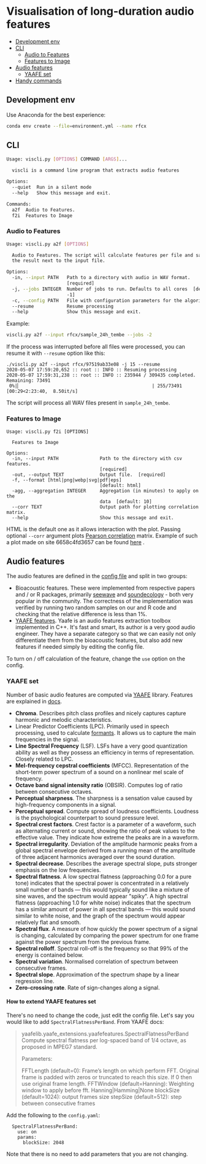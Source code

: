 # Visualisation of long-duration audio features

- [Development env](#development-env)
- [CLI](#cli)
  * [Audio to Features](#audio-to-features)
  * [Features to Image](#features-to-image)
- [Audio features](#audio-features)
  * [YAAFE set](#yaafe-set)
- [Handy commands](#handy-commands)

## Development env

Use Anaconda for the best experience:

```bash
conda env create --file=environment.yml --name rfcx
```

## CLI

```bash
Usage: viscli.py [OPTIONS] COMMAND [ARGS]...

  viscli is a command line program that extracts audio features

Options:
  --quiet  Run in a silent mode
  --help   Show this message and exit.

Commands:
  a2f  Audio to Features.
  f2i  Features to Image
```

### Audio to Features

```bash
Usage: viscli.py a2f [OPTIONS]

  Audio to Features. The script will calculate features per file and save
  the result next to the input file.

Options:
  -in, --input PATH   Path to a directory with audio in WAV format.
                      [required]
  -j, --jobs INTEGER  Number of jobs to run. Defaults to all cores  [default:
                      -1]
  -c, --config PATH   File with configuration parameters for the algorithm.
  --resume            Resume processing
  --help              Show this message and exit.
```

Example:

```bash
viscli.py a2f --input rfcx/sample_24h_tembe --jobs -2
```

If the process was interrupted before all files were processed, you can resume it with `--resume` option like this:

```
./viscli.py a2f --input rfcx/97519ab33e08 -j 15 --resume
2020-05-07 17:59:20,652 :: root :: INFO :: Resuming processing
2020-05-07 17:59:31,238 :: root :: INFO :: 235944 / 309435 completed. Remaining: 73491
 0%|▏                                                | 255/73491 [00:29<2:23:40,  8.50it/s]
```

The script will process all WAV files present in `sample_24h_tembe`.

### Features to Image

```
Usage: viscli.py f2i [OPTIONS]

  Features to Image

Options:
  -in, --input PATH               Path to the directory with csv features.
                                  [required]
  -out, --output TEXT             Output file.  [required]
  -f, --format [html|png|webp|svg|pdf|eps]
                                  [default: html]
  -agg, --aggregation INTEGER     Aggregation (in minutes) to apply on the
                                  data  [default: 10]
  --corr TEXT                     Output path for plotting correlation matrix.
  --help                          Show this message and exit.
```

HTML is the default one as it allows interaction with the plot. Passing optional `--corr` argument plots [Pearson correlation](https://en.wikipedia.org/wiki/Pearson_correlation_coefficient) matrix. Example of such a plot made on site 6658c4fd3657 can be found [here](https://plotly.com/~tracewsl/390/#/) .


## Audio features

The audio features are defined in the [config file](datavis/config.yaml) and split in two groups:

* Bioacoustic features. These were implemented from respective papers and / or R packages, primarily [seewave](https://cran.r-project.org/package=seewave) and [soundecology](https://cran.r-project.org/package=soundecology) - both very popular in the community. The correctness of the implementation was verified by running two random samples on our and R code and checking that the relative difference is less than 1%. 
* [YAAFE features](http://yaafe.sourceforge.net/). Yaafe is an audio features extraction toolbox implemented in C++. It's fast and smart, its author is a very good audio engineer. They have a separate category so that we can easily not only differentiate them from the bioacoustic features, but also add new features if needed simply by editing the config file. 

To turn on / off calculation of the feature, change the `use` option on the config.

### YAAFE set

Number of basic audio features are computed via [YAAFE](https://github.com/Yaafe/Yaafe) library. Features are explained in [docs](http://yaafe.github.io/Yaafe/features.html).

* **Chroma**. Describes pitch class profiles and nicely captures capture harmonic and melodic characteristics.
* Linear Predictor Coefficients (LPC). Primarily used in speech processing, used to calculate [formants](https://en.wikipedia.org/wiki/Formant). It allows us to capture the main frequencies in the signal. 
* **Line Spectral Frequency** (LSF).  LSFs have a very good quantization ability as well as they possess an efficiency in terms
of representation. Closely related to LPC.
* **Mel-frequency cepstral coefficients** (MFCC). Representation of the short-term power spectrum of a sound on a nonlinear mel scale of frequency.
* **Octave band signal intensity ratio** (OBSIR). Computes log of ratio between consecutive octaves. 
* **Perceptual sharpness**. The sharpness is a sensation value caused by high-frequency components in a signal.
* **Perceptual spread**. Compute spread of loudness coefficients. Loudness is the psychological counterpart to sound pressure level. 
* **Spectral crest factors**. Crest factor is a parameter of a waveform, such as alternating current or sound, showing the ratio of peak values to the effective value. They indicate how extreme the peaks are in a waveform.
* **Spectral irregularity**. Deviation of the amplitude harmonic peaks from a global spectral envelope derived from a running mean of the amplitude of three adjacent harmonics averaged over the sound duration. 
* **Spectral decrease**. Describes the average spectral slope, puts stronger emphasis on the low frequencies.
* **Spectral flatness**. A low spectral flatness (approaching 0.0 for a pure tone) indicates that the spectral power is concentrated in a relatively small number of bands — this would typically sound like a mixture of sine waves, and the spectrum would appear "spiky". A high spectral flatness (approaching 1.0 for white noise) indicates that the spectrum has a similar amount of power in all spectral bands — this would sound similar to white noise, and the graph of the spectrum would appear relatively flat and smooth.
* **Spectral flux**. A measure of how quickly the power spectrum of a signal is changing, calculated by comparing the power spectrum for one frame against the power spectrum from the previous frame.
* **Spectral rolloff**. Spectral roll-off is the frequency so that 99% of the energy is contained below.
* **Spectral variation**. Normalised correlation of spectrum between consecutive frames.
* **Spectral slope**. Approximation of the spectrum shape by a linear regression line. 
* **Zero-crossing rate**. Rate of sign-changes along a signal.

#### How to extend YAAFE features set

There's no need to change the code, just edit the config file. Let's say you would like to add `SpectralFlatnessPerBand`. From YAAFE docs:

> yaafelib.yaafe_extensions.yaafefeatures.SpectralFlatnessPerBand
Compute spectral flatness per log-spaced band of 1/4 octave, as proposed in MPEG7 standard.
>
> Parameters:
>
> FFTLength (default=0): Frame’s length on which perform FFT. Original frame is padded with zeros or truncated to reach this size. If 0 then use original frame length.
> FFTWindow (default=Hanning): Weighting window to apply before fft. Hanning|Hamming|None
> blockSize (default=1024): output frames size
> stepSize (default=512): step between consecutive frames

Add the following to the `config.yaml`:

```
  SpectralFlatnessPerBand:
    use: on
    params:
      blockSize: 2048
```   

Note that there is no need to add parameters that you are not changing.  

